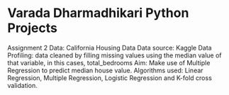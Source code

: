 # Varada Dharmadhikari Python Projects

Assignment 2
  Data: California Housing Data 
  Data source: Kaggle
  Data Profiling: data cleaned by filling missing values using the median value of that variable, in this cases, total_bedrooms
  Aim: Make use of Multiple Regression to predict median house value.
  Algorithms used: Linear Regression, Multiple Regression, Logistic Regression and K-fold cross validation. 
  
